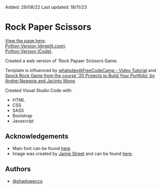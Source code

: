 Added: 29/08/22
Last updated: 18/11/23

# Rock Paper Scissors

[View the page here](https://shadowecco.github.io/portfolio/rock-paper-scissors-web/).<br />
[Python Version (@replit.com)](https://replit.com/@HelenYates/3-Rock-Paper-Scissors).<br />
[Python Version (Code)](https://github.com/shadowecco/tech-projects/tree/main/python-projects/rock-paper-scissors-python).

Created a web version of 'Rock Papaer Scissors Game.

Template is influenced by [whatsdev@FreeCodeCamp - Video Tutorial](https://www.youtube.com/watch?v=jaVNP3nIAv0&t=1662s) and [Spock Rock Game from the course '20 Projects to Build Your Portfolio' by Andrei Neagoie and Jacinto Wong](https://www.udemy.com/course/javascript-web-projects-to-build-your-portfolio-resume/).

Created  Visual Studio Code with:

- HTML
- CSS
- SASS
- Bootstrap
- Javascript


## Acknowledgements

- Main font can be found [here](https://www.1001fonts.com/ladybug-love-demo-font.html).
- Image was created by [Jamie Street](https://unsplash.com/@jamie452) and can be found [here](https://unsplash.com/photos/hBzrr6m6-pc).

## Authors

- [@shadowecco](https://www.github.com/shadowecco)
